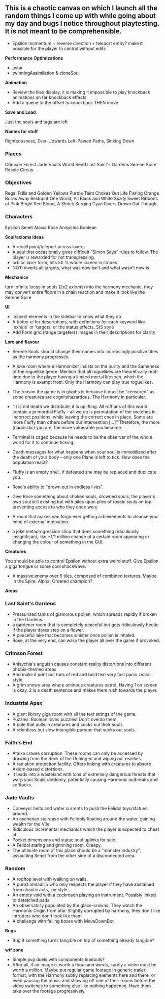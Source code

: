 ## This is a chaotic canvas on which I launch all the random things I come up with while going about my day and bugs I notice throughout playtesting. It is not meant to be comprehensible.

* Epsilon momentum + reverse direction + teleport entity? make it possible for the player to control without edits

**Performance Optimizations**

* astar
* twinningAssimilation & cloneSoul

**Animation**

* Review the tiles display, it is making it impossible to play knockback animations on far knockback effects
* Add a queue to the offset to knockback THEN move

**Save and Load**.

Just the souls and tags are left

**Names for stuff**

Righteousness, Ever-Upwards
Left-Pawed Paths, Sinking Down

### Places
Crimson Forest
Jade Vaults
World Seed
Last Saint's Gardens
Serene Spire
Roseic Circus

### Objectives
Regal Frills and Golden Yellows
Purple Taint Chokes Out Life
Flaring Orange Burns Away Restraint
One World, All Black and White
Sickly Sweet Ribbons of Pink
Bright Red Blood, A Shriek
Surging Cyan Rivers Drown Out Thought

### Characters
Epsilon
Senet
Ataixa
Rose
Anisychia
Boolean

**Soul/axioms ideas**

* A recall point/teleport across layers.
* A soul that occasionally gives difficult "Simon Says" rules to follow. The player is rewarded for not transgressing.
* orbital laser form, hits 50 % whole screen in stripes
* NOT: inverts all targets, what was now isn't and what wasn't now is

**Mechanics**

turn infinite loops in souls (2x2 axioms) into the harmony mechanic, they may convert entire floors in a chain reaction and make it look like the Serene Spire

**UI**

* Inspect elements in the sidebar to know what they do.
* A better ui for descriptions, with definitions for each keyword like 'exhale' or 'targets' or the status effects, StS style
* Add Form grid (range targeters) images in their descriptions for clarity

**Lore and flavour**

* Serene Souls should change their names into increasingly positive titles as the harmony progresses.
* A joke room where a Harmonizer insists on the purity and the Sameness of the roguelike genre. Mention that all roguelikes are theoretically real-time due to the player having a limited mortal lifespan, which the Harmony is exempt from. Only the Harmony can play true roguelikes.
* The reason the game is in glyphs is because it must be "censored" as some creatures are cognitohazardous. The Harmony in particular.
* “It is not death we distribute, it is uplifting. All ruffians of this world contain a primordial Fluffy - all we do is permutation of the switches in incorrect positions, while leaving the correct ones in place. Some are more Fluffy than others before our intervention […]” Therefore, the more (narcisstic) you are, the more vulnerable you become.

* Terminal is caged because he needs to be the observer of the whole world for it to continue ticking.
* Death messages for what happens when your soul is immobilized after the death of your body - only one Plane is left to tick. How does the population react?
* Fluffy is an empty shell, if defeated she may be replaced and duplicate you.

* Rose's ability to "drown out in endless lives".
* Give Rose something about choked souls, drowned souls, the player's own soul still existing but with piles upon piles of roseic souls on top preventing access to who they once were

* A room that makes you forgo ever getting achievements to cleanse your mind of external motivation.
* a joke metaprogression shop that does something ridiculously insignificant, like +1/1 million chance of a certain room appearing or changing the colour of something in the GUI.

**Creatures**

You should be able to control Epsilon without extra weird stuff.
Give Epsilon a giga tongue or some cool shockwave.

* A massive enemy over 9 tiles, composed of combined textures. Maybe in the Spire. Alpha, Ordered champion?

**Areas**

### Last Saint's Gardens
* Pressurized tanks of glamorous pollen, which spreads rapidly if broken in the Gardens.
* a gardener room that is completely peaceful but gets ridiculously hectic if the player dares step on a flower.
* A peaceful lake that becomes sinister once pollen is inhaled.
* Rose, at the very end, can warp the player all over the game if provoked.

### Crimson Forest
* Anisychia's anguish causes constant reality distortions into different phobia-themed areas
* And make it print out tons of red and bold text very fast panic zealot style.
* A grim snowy area where ominous creatures patrol. Having 1 on screen is okay. 2 is a death sentence and makes them rush towards the player.

### Industrial Apex
* A giant library giga room with all the text strings of the game.
* Puzzles. Boolean loves puzzles! Don't overdo them.
* A pole that pulls in creatures and sucks out their souls.
* A relentless but slow intangible pursuer that sucks out souls.

### Faith's End
* Ataixa craves corruption. These rooms can only be accessed by drawing from the deck of the Unhinged and wiping out realities.
* A radiation protection facility. Offers linking with creatures to absorb Axiom-based distortions.
* It leads into a wasteland with tons of extremely dangerous threats that warp your Souls randomly, potentially causing Harmonic outbreaks and softlocks.

### Jade Vaults
* Conveyor belts and water currents to push the Felidol toys/statues around.
* An escherian staircase with Felidols floating around the water, gaining wealth for the Vile
* Ridiculous incremental mechanics which the player is expected to cheat at.
* Pocket dimensions and statue soul uplinks for sale.
* A Felidol staring and grinning room. Creepy.
* The ultimate room of this place should be a "monster industry", assaulting Senet from the other side of a disconnected area.

### Random
* A rooftop level with walking on walls.
* A purist armadillo who only respects the player if they have abstained from chaotic acts, zin style.
* An empty void with a cockroach playing an instrument. Possibly linked to detatched pads.
* An observatory populated by the glace-crowns. They watch the Harmonic Origin from afar. Slightly corrupted by harmony, they don't like intruders who don't look like them.
* A challenge with falling boxes with MoveDownBot

**Bugs**

* Bug if something turns tangible on top of something already tangible?

**wtf zone**

* Simple pvp duels with components loadouts?
* After all, if an image is worth a thousand words, surely a video must be worth a million. Maybe put regular game footage in generic trailer format, with the Harmony subtly replacing elements here and there, or even pausing the music and showing off one of their rooms before the video switches to something else like nothing happened. Have them take over the footage progressively.